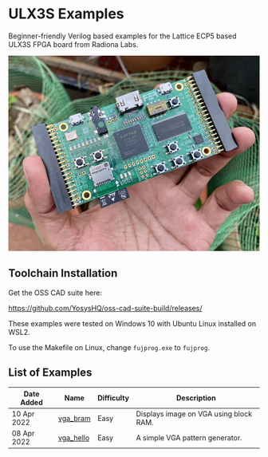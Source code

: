 # ULX3S Examples

Beginner-friendly Verilog based examples for the Lattice ECP5 based 
ULX3S FPGA board from Radiona Labs.

![ULX3S](ulx3s.jpg)

## Toolchain Installation 

Get the OSS CAD suite here:

https://github.com/YosysHQ/oss-cad-suite-build/releases/

These examples were tested on Windows 10 with Ubuntu Linux installed on WSL2. 

To use the Makefile on Linux, change `fujprog.exe` to `fujprog`.

## List of Examples 

|Date Added | Name | Difficulty | Description |
|-----------| ---- | ---------- | ----------- |
|10 Apr 2022 | [vga_bram][2]| Easy | Displays image on VGA using block RAM.|
|08 Apr 2022 | [vga_hello][1]| Easy | A simple VGA pattern generator.|


[1]: https://github.com/mkvenkit/learn_fpga/tree/main/ecp5_ulx3s/vga_hello
[2]: https://github.com/mkvenkit/learn_fpga/tree/main/ecp5_ulx3s/vga_bram

